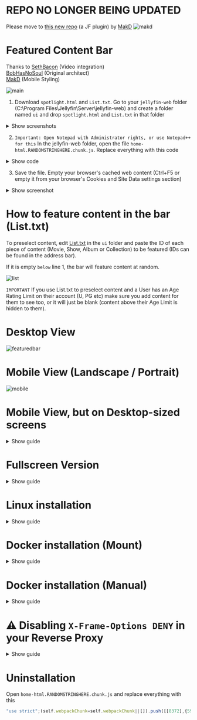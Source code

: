 # REPO NO LONGER BEING UPDATED

Please move to [this new repo](https://github.com/MakD/Jellyfin-Media-Bar) (a JF plugin) by [MakD]([https://github.com/MakD/Jellyfin-Media-Bar](https://github.com/MakD))
![makd](https://i.imgur.com/81tkK32.jpeg)

# Featured Content Bar
Thanks to [SethBacon](https://forum.jellyfin.org/u-sethbacon) (Video integration)<br>
[BobHasNoSoul](https://github.com/BobHasNoSoul) (Original architect)<br>
[MakD](https://github.com/MakD) (Mobile Styling)

![main](https://github.com/user-attachments/assets/cb6c5a44-9121-4fbf-820c-e888efcf20aa)

1. Download ```spotlight.html``` and ```List.txt```. Go to your ```jellyfin-web``` folder (C:\Program Files\Jellyfin\Server\jellyfin-web) and create a folder named ```ui``` and drop ```spotlight.html``` and ```List.txt``` in that folder

<details> <summary>Show screenshots</summary>

![download](https://github.com/user-attachments/assets/30cf946b-7532-46c4-9f43-ad80ed22ea3f)

![Screenshot 2024-11-25 030656](https://github.com/user-attachments/assets/a92129a7-9ace-4db8-aa9c-d229f0e809e1)

</details>

2. ```Important: Open Notepad with Administrator rights, or use Notepad++ for this``` In the jellyfin-web folder, open the file ```home-html.RANDOMSTRINGHERE.chunk.js```. Replace everything with this code
<details> <summary>Show code</summary>

```js
"use strict";(self.webpackChunk=self.webpackChunk||[]).push([[8372], {
  5939: function(a, e, t) {
    t.r(e),
    e.default = `
    <div id="indexPage" style="outline:0" data-role="page" data-dom-cache="true" class="page homePage libraryPage allLibraryPage backdropPage pageWithAbsoluteTabs withTabs" data-backdroptype="movie,series,book">
      <style>
        .featurediframe {width: 95vw; height: 23.5em; display: block; border: 0px solid #000; margin: 0 auto; margin-bottom: 0em; margin-top: 1em;}
		@media (min-width: 3158px) {.featurediframe {height: 50em;} }
		@media (min-width: 2601px) and (max-width: 3157px) {.featurediframe {height: 33em;} }
		@media (min-width: 2000px) and (max-width: 2600px) {.featurediframe {height: 27em; font-size: 133%;} .layout-desktop #homeTab .sections.homeSectionsContainer {margin-top: -3em !important;} }
		@media (max-width: 1000px) and (orientation: portrait) {.featurediframe {height: 25em; margin-bottom: -3em;} }
		@media (max-width: 1000px) and (orientation: landscape) {.featurediframe {height: 26em; margin-bottom: -7em;} }
		@media (max-width: 400px) and (orientation: portrait) {.featurediframe {height: 45vh; margin-bottom: 0em;} }
		@media (max-height: 400px) and (orientation: landscape) {.featurediframe {height: 100vh;} }
		@media screen and (aspect-ratio: 4/3) {.featurediframe {height: 25em;} }
		@media screen and (aspect-ratio: 3/4) {.featurediframe {height: 25em; margin-bottom: -5em;} }
		@media screen and (aspect-ratio: 16/10) and (max-height: 1200px) {.featurediframe {height: 34em; margin-bottom: -5em;} }
		@media screen and (aspect-ratio: 10/16) and (max-height: 1280px) {.featurediframe {height: 25em; margin-bottom: -5em;} }
		@media (min-aspect-ratio: 21/9) and (min-width: 3000px) {.featurediframe { height: 50em;} }
      </style>
      <div class="tabContent pageTabContent" id="homeTab" data-index="0"><iframe class="featurediframe" src="/web/ui/spotlight.html"></iframe><div class="sections"></div></div><div class="tabContent pageTabContent" id="favoritesTab" data-index="1"> <div class="sections"></div></div></div>`;}}]);
document.addEventListener("DOMContentLoaded", () => {
  const homeTab = document.getElementById("homeTab");
  const spotlightIframe = homeTab.querySelector(".featurediframe");

  const observer = new MutationObserver(() => {
  const isHomeTabActive = homeTab.classList.contains("is-active");
    spotlightIframe.style.display = isHomeTabActive ? "block" : "none";
  });
  observer.observe(homeTab, { attributes: true, attributeFilter: ["class"] });
});

```
</details>

3. Save the file. Empty your browser's cached web content (Ctrl+F5 or empty it from your browser's Cookies and Site Data settings section)
<details> <summary>Show screenshot</summary>

![Screenshot 2024-11-25 031248](https://github.com/user-attachments/assets/0fee8b46-2958-4da0-93b0-a00c43835064)
</details>

# How to feature content in the bar (List.txt)

To preselect content, edit [List.txt](https://github.com/tedhinklater/Jellyfin-Featured-Content-Bar/blob/main/List.txt) in the ```ui``` folder and paste the ID of each piece of content (Movie, Show, Album or Collection) to be featured (IDs can be found in the address bar).

If it is empty ```below``` line 1, the bar will feature content at random.

![list](https://github.com/user-attachments/assets/5f8f7924-7a9b-49c1-aefa-198cefce0f60)

```IMPORTANT``` If you use List.txt to preselect content and a User has an Age Rating Limit on their account (U, PG etc) make sure you add content for them to see too, or it will just be blank (content above their Age Limit is hidden to them).

# Desktop View

![featuredbar](https://github.com/user-attachments/assets/61f7a540-fce9-4694-b7f0-4122ea198ad8)

# Mobile View (Landscape / Portrait)
![mobile](https://i.imgur.com/OrOzpBK.png)

# Mobile View, but on Desktop-sized screens
<details> <summary>Show guide</summary>

![mobiledesktop](https://github.com/user-attachments/assets/22aec57b-89b8-48b1-871b-780eb620a2d0)

Same as above, except open this link and download the file [spotlight.html](https://github.com/tedhinklater/Jellyfin-Featured-Content-Bar/blob/main/mobile%20view%20on%20desktop%20screens/spotlight.html) (don't just save the link, it'll save the github page)
</details>

# Fullscreen Version

<details><summary>Show guide</summary>

![Screenshot 2025-01-03 193847](https://github.com/user-attachments/assets/4cb9cdaf-1a98-4e0c-8fa5-59d08b192932)

Open this link and download the file [spotlight.html](https://github.com/tedhinklater/Jellyfin-Featured-Content-Bar/blob/main/fullscreen/spotlight.html) (don't just save the link, it'll save the github page)

And use [this version of home-html.chunk.js](https://github.com/tedhinklater/Jellyfin-Featured-Content-Bar/blob/main/fullscreen/home-html.chunk.js)

And add this to your Custom CSS Box in the Jellyfin Dashboard

```css
@import url("https://cdn.jsdelivr.net/gh/tedhinklater/Jellyfin-Featured-Content-Bar@main/fullscreen/fullscreenspotlight.css");
```

</details>

# Linux installation
<details> <summary>Show guide</summary>

1) Create the ui Directory

```shell
sudo mkdir -p /usr/share/jellyfin/web/ui
```

2) Download your spotlight.html and List.txt files (make sure you edited them, as above) and then copy them to the new "ui" folder

```shell
sudo cp /local/path/to/spotlight.html /usr/share/jellyfin/web/ui/
```

3) Add the relevant script to home-html.chunk.js

```shell
sudo nano /usr/share/jellyfin/web/home-html.chunk.js
```

4) Ensure the ui folder & spotlight.html are readable by Jellyfin

```shell
sudo chown -R jellyfin:jellyfin /usr/share/jellyfin/web/ui
```

```shell
sudo chmod -R 755 /usr/share/jellyfin/web/ui
```

5) Restart Jellyfin

```shell
sudo systemctl restart jellyfin
```

6) Clear Browser Cache

Make sure to clear your browser cache to load the updated home-html.chunk.js & spotlight.html 
</details>

# Docker installation (Mount)
<details> <summary>Show guide</summary>

1. **Prepare the Files**:
   - Identify where your Docker configuration files for Jellyfin are stored on the host system. For example, they might be under `/docker/persistentfiles/jellyfin`.
   - In this folder (on the host system), create a subdirectory called `ui` if it does not already exist.
   - Copy the following files into this `ui` folder: (don't forget to edit them, as above)
     - `home-html.chunk.js`  
     - `spotlight.html`  
     - `List.txt`  

   **Example Host Path**:  
   ```
   /docker/persistentfiles/jellyfin/ui
   ```

2. **Mount the Folder in the Container**:
   - In your `docker-compose.yaml` or `docker run` include this `volume` mapping:
     ```sh
     /docker/persistentfiles/jellyfin/ui:/usr/share/jellyfin/web/ui:ro
     ```

3. **Replace the Chunk**:
   - Once Jellyfin is started and the files are mounted, run the following command on your Docker host to replace the `home-html*.chunk.js` file inside the container:
     ```sh
     docker exec jellyfin bash -c "find /usr/share/jellyfin/web -name 'home-html*.chunk.js' -exec cp /config/ui/home-html.chunk.js {} \\;"
     ```
- Tip: If you have code hooks on your docker stack, place this line after `docker-compose up -d`, so even if the image or container cache is wiped out, it will always rebuild.

4) Clear Browser Cache; if it doesn't work instantly, restart the container

</details>

# Docker installation (Manual)
<details> <summary>Show guide</summary>

1) Create the ui Directory (assuming your container is named jellyfin)

```shell
docker exec -u 0 jellyfin mkdir  /jellyfin/jellyfin-web/ui
```

2) Copy your downloaded spotlight.html and List.txt files to the new "ui" folder (don't forget to edit them, as above)

```shell
docker cp spotlight.html jellyfin:/jellyfin/jellyfin-web/ui/
```

3) Add the relevant code line to the home-html.<numbers>.chunk.js file

Since I'm not aware of a way to edit the file directly in the container, I just created the file outside and copied it
back in once I edited it:
    
```shell
docker cp jellyfin:/jellyfin/jellyfin-web/home-html.<numbers>.chunk.js .
```

and then you can add the relevant code line to the file (see step 6 above)

```shell
nano home-html.<numbers>.chunk.js
```

4) Copy the file back to the container

```shell
docker cp home-html.<numbers>.chunk.js jellyfin:/jellyfin/jellyfin-web/
```

5) Clear Browser Cache; if it doesn't work instantly, restart the container

```shell
docker restart jellyfin
```
</details>

# ⚠️ Disabling `X-Frame-Options DENY` in your Reverse Proxy
<details> <summary>Show guide</summary>

When using a reverse proxy like **Nginx** or **Caddy**, the `X-Frame-Options: DENY` header can block iframes, preventing the feature

## Solution

### Nginx

1. Open your site's configuration:
   ```bash
   sudo nano /etc/nginx/sites-available/your-site.conf
    ```
2. Modify or add the following directive:
   - To disable:
        ```bash
         # add_header X-Frame-Options "DENY";
        ```
   - To allow iframes from the same origin:
        ```bash
        add_header X-Frame-Options "SAMEORIGIN";
        ```
3. Restart Nginx:
    ```bash
    sudo systemctl restart nginx
    ```
### Caddy

1. Modify the /etc/caddy/Caddyfile:
    - To disable:
      
        ```bash
        header -X-Frame-Options
        ```
    - To allow:
      
        ```bash
        header X-Frame-Options "SAMEORIGIN"
        ```
            
2. Restart Caddy:
    ```bash
    sudo systemctl restart caddy
    ```

</details>

# Uninstallation

Open ```home-html.RANDOMSTRINGHERE.chunk.js``` and replace everything with this 

```js
"use strict";(self.webpackChunk=self.webpackChunk||[]).push([[8372],{5939:function(a,e,t){t.r(e),e.default='<div id="indexPage" style="outline:0" data-role="page" data-dom-cache="true" class="page homePage libraryPage allLibraryPage backdropPage pageWithAbsoluteTabs withTabs" data-backdroptype="movie,series,book"> <div class="tabContent pageTabContent" id="homeTab" data-index="0"> <div class="sections"></div> </div> <div class="tabContent pageTabContent" id="favoritesTab" data-index="1"> <div class="sections"></div> </div> </div> '}}]);
```


